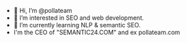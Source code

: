 - 👋 Hi, I’m @pollateam
- 👀 I’m interested in SEO and web development.
- 🌱 I’m currently learning NLP & semantic SEO.
- I'm the CEO of "SEMANTIC24.COM" and ex pollateam.com
<!---
pollateam/pollateam is a ✨ special ✨ repository because its `README.md` (this file) appears on your GitHub profile.
You can click the Preview link to take a look at your changes.
--->
